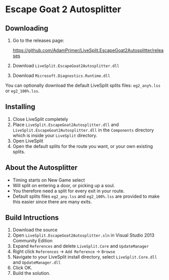 # Escape Goat 2 Autosplitter #

## Downloading ##

1. Go to the releases page:

    https://github.com/AdamPrimer/LiveSplit.EscapeGoat2Autosplitter/releases

2. Download `LiveSplit.EscapeGoat2Autosplitter.dll`
3. Download `Microsoft.Diagnostics.Runtime.dll`

You can optionally download the default LiveSplit splits files: `eg2_any%.lss` or `eg2_100%.lss`.

## Installing ##

1. Close LiveSplit completely
2. Place `LiveSplit.EscapeGoat2Autosplitter.dll` and `LiveSplit.EscapeGoat2Autosplitter.dll` in the `Components` directory which is
inside your `LiveSplit` directory.
3. Open LiveSplit
4. Open the default splits for the route you want, or your own existing splits.

## About the Autosplitter ##

- Timing starts on New Game select
- Will split on entering a door, or picking up a soul.
- You therefore need a split for every exit in your route.
- Default splits files `eg2_any.lss` and `eg2_100%.lss` are provided to make
  this easier since there are many exits.

## Build Intructions ##

1. Download the source
2. Open `LiveSplit.EscapeGoat2Autosplitter.sln` in Visual Studio 2013 Community Edition
3. Expand `References` and delete `LiveSplit.Core` and `UpdateManager`
4. Right click `References` -> `Add Reference` -> `Browse`
5. Navigate to your LiveSplit install directory, select `LiveSplit.Core.dll`
   and `UpdateManager.dll`
6. Click OK.
7. Build the solution.
